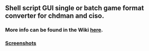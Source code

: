 ## Shell script GUI single or batch game format converter for chdman and ciso.

### More info can be found in the Wiki [here](https://github.com/Justme488/game-converter/wiki/Game-Converter).

### [Screenshots](https://github.com/Justme488/game-converter/wiki/Screenshots)

